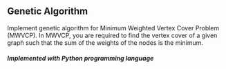 ## Genetic Algorithm

Implement genetic algorithm for Minimum Weighted Vertex Cover Problem (MWVCP). In MWVCP, you are required to find the vertex cover of a given graph such that the sum of the weights of the nodes is the minimum.

##### Implemented with Python programming language
